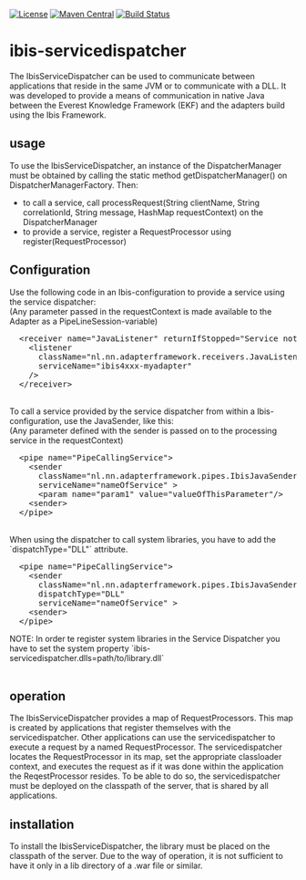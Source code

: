 [![License](https://img.shields.io/badge/License-Apache%202.0-blue.svg)](https://github.com/ibissource/ibis-servicedispatcher/blob/master/LICENSE)
[![Maven Central](https://img.shields.io/maven-central/v/org.ibissource/service-dispatcher-parent.svg?label=Maven%20Central)](https://search.maven.org/search?q=g:org.ibissource)
[![Build Status](https://travis-ci.org/ibissource/ibis-servicedispatcher.png?branch=master)](https://travis-ci.org/ibissource/ibis-servicedispatcher)

ibis-servicedispatcher
=======================


The IbisServiceDispatcher can be used to communicate between applications that reside in the same
JVM or to communicate with a DLL.
It was developed to provide a means of communication in native Java between the Everest 
Knowledge Framework (EKF) and the adapters build using the Ibis Framework.

<h2>usage</h2>
To use the IbisServiceDispatcher, an instance of the DispatcherManager 
must be obtained by calling the static method getDispatcherManager()
on DispatcherManagerFactory. Then: 
<ul>
  <li>to call a service, call processRequest(String clientName, String correlationId, String message, HashMap requestContext) on the DispatcherManager</li>
  <li>to provide a service, register a RequestProcessor using 
  register(RequestProcessor)</li>
</ul>

<h2>Configuration</h2>
Use the following code in an Ibis-configuration to provide a service using the service dispatcher:<br>
(Any parameter passed in the requestContext is made available to the Adapter as a PipeLineSession-variable)
<pre>
  &lt;receiver name="JavaListener" returnIfStopped="Service not available"&gt;
    &lt;listener 
      className="nl.nn.adapterframework.receivers.JavaListener" 
      serviceName="ibis4xxx-myadapter" 
    /&gt;
  &lt;/receiver&gt;
</pre>
<br>
To call a service provided by the service dispatcher from within a Ibis-configuration, use the JavaSender, like this:<br>
(Any parameter defined with the sender is passed on to the processing service in the requestContext)
<pre>
  &lt;pipe name="PipeCallingService"&gt;
    &lt;sender 
      className="nl.nn.adapterframework.pipes.IbisJavaSender" 
      serviceName="nameOfService" &gt;
      &lt;param name="param1" value="valueOfThisParameter"/&gt;
    &lt;sender&gt;
  &lt;/pipe&gt;
</pre>
<br>
When using the dispatcher to call system libraries, you have to add the `dispatchType="DLL"` attribute.
<pre>
  &lt;pipe name="PipeCallingService"&gt;
    &lt;sender 
      className="nl.nn.adapterframework.pipes.IbisJavaSender" 
      dispatchType="DLL"
      serviceName="nameOfService" &gt;
    &lt;sender&gt;
  &lt;/pipe&gt;
</pre>
NOTE: In order te register system libraries in the Service Dispatcher you have to set the system property `ibis-servicedispatcher.dlls=path/to/library.dll`
<br>
<br>

<h2>operation</h2>
The IbisServiceDispatcher provides a map of RequestProcessors. This map is created by applications
that register themselves with the servicedispatcher. Other applications can use the 
servicedispatcher to execute a request by a named RequestProcessor. The servicedispatcher
locates the RequestProcessor in its map, set the appropriate classloader context, and executes
the request as if it was done within the application the ReqestProcessor resides.
To be able to do so, the servicedispatcher must be deployed on the classpath of the server, that 
is shared by all applications.

<h2>installation</h2>
To install the IbisServiceDispatcher, the library must be
placed on the classpath of the server. Due to the way of operation, it is not sufficient to have
it only in a lib directory of a .war file or similar.
